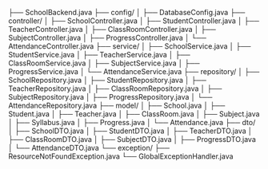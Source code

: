 
├── SchoolBackend.java
├── config/
│   ├── DatabaseConfig.java
├── controller/
│   ├── SchoolController.java
│   ├── StudentController.java
│   ├── TeacherController.java
│   ├── ClassRoomController.java
│   ├── SubjectController.java
│   ├── ProgressController.java
│   └── AttendanceController.java
├── service/
│   ├── SchoolService.java
│   ├── StudentService.java
│   ├── TeacherService.java
│   ├── ClassRoomService.java
│   ├── SubjectService.java
│   ├── ProgressService.java
│   └── AttendanceService.java
├── repository/
│   ├── SchoolRepository.java
│   ├── StudentRepository.java
│   ├── TeacherRepository.java
│   ├── ClassRoomRepository.java
│   ├── SubjectRepository.java
│   ├── ProgressRepository.java
│   └── AttendanceRepository.java
├── model/
│   ├── School.java
│   ├── Student.java
│   ├── Teacher.java
│   ├── ClassRoom.java
│   ├── Subject.java
│   ├── Syllabus.java
│   ├── Progress.java
│   └── Attendance.java
├── dto/
│   ├── SchoolDTO.java
│   ├── StudentDTO.java
│   ├── TeacherDTO.java
│   ├── ClassRoomDTO.java
│   ├── SubjectDTO.java
│   ├── ProgressDTO.java
│   └── AttendanceDTO.java
└── exception/
    ├── ResourceNotFoundException.java
    └── GlobalExceptionHandler.java
